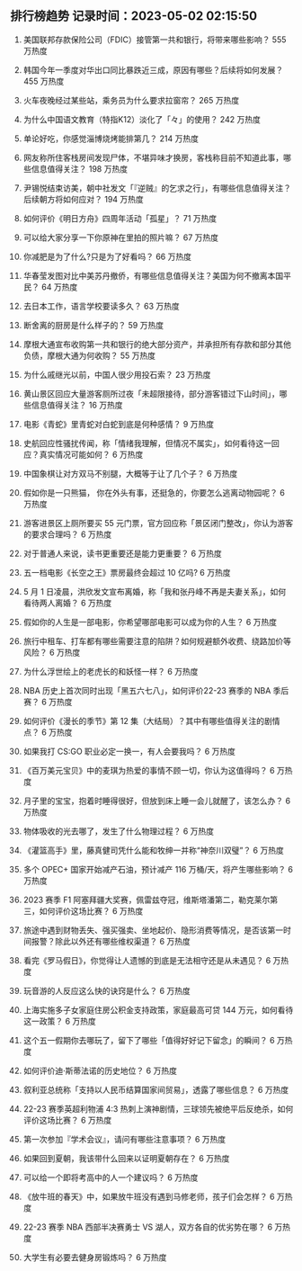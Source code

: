 
## 排行榜趋势 记录时间：2023-05-02 02:15:50
  
  1. 美国联邦存款保险公司（FDIC）接管第一共和银行，将带来哪些影响？ 555 万热度
    
  2. 韩国今年一季度对华出口同比暴跌近三成，原因有哪些？后续将如何发展？ 455 万热度
    
  3. 火车夜晚经过某些站，乘务员为什么要求拉窗帘？ 265 万热度
    
  4. 为什么中国语文教育（特指K12）淡化了「々」的使用？ 242 万热度
    
  5. 单论好吃，你感觉淄博烧烤能排第几？ 214 万热度
    
  6. 网友称所住客栈房间发现尸体，不堪异味才换房，客栈称目前不知道此事，哪些信息值得关注？ 198 万热度
    
  7. 尹锡悦结束访美，朝中社发文「『逆贼』的乞求之行」，有哪些信息值得关注？后续朝方将如何应对？ 194 万热度
    
  8. 如何评价《明日方舟》四周年活动「孤星」？ 71 万热度
    
  9. 可以给大家分享一下你原神在里拍的照片嘛？ 67 万热度
    
  10. 你减肥是为了什么?只是为了好看吗？ 66 万热度
    
  11. 华春莹发图对比中美苏丹撤侨，有哪些信息值得关注？美国为何不撤离本国平民？ 64 万热度
    
  12. 去日本工作，语言学校要读多久？ 63 万热度
    
  13. 断舍离的厨房是什么样子的？ 59 万热度
    
  14. 摩根大通宣布收购第一共和银行的绝大部分资产，并承担所有存款和部分其他负债，摩根大通为何收购？ 55 万热度
    
  15. 为什么戚继光以前，中国人很少用投石索？ 23 万热度
    
  16. 黄山景区回应大量游客厕所过夜「未超限接待，部分游客错过下山时间」，哪些信息值得关注？ 16 万热度
    
  17. 电影《青蛇》里青蛇对白蛇到底是何种感情？ 9 万热度
    
  18. 史航回应性骚扰传闻，称「情绪我理解，但情况不属实」，如何看待这一回应？真实情况可能如何？ 6 万热度
    
  19. 中国象棋让对方双马不别腿，大概等于让了几个子？ 6 万热度
    
  20. 假如你是一只熊猫， 你在外头有事，还挺急的，你要怎么逃离动物园呢？ 6 万热度
    
  21. 游客进景区上厕所要买 55 元门票，官方回应称「景区闭门整改」，你认为游客的要求合理吗？ 6 万热度
    
  22. 对于普通人来说，读书更重要还是能力更重要？ 6 万热度
    
  23. 五一档电影《长空之王》票房最终会超过 10 亿吗? 6 万热度
    
  24. 5 月 1 日凌晨，洪欣发文宣布离婚，称「我和张丹峰不再是夫妻关系」，如何看待两人离婚？ 6 万热度
    
  25. 假如你的人生是一部电影，你希望哪部电影可以成为你的人生？ 6 万热度
    
  26. 旅行中租车、打车都有哪些需要注意的陷阱？如何规避额外收费、绕路加价等风险？ 6 万热度
    
  27. 为什么浮世绘上的老虎长的和妖怪一样？ 6 万热度
    
  28. NBA 历史上首次同时出现「黑五六七八」，如何评价22-23 赛季的 NBA 季后赛？ 6 万热度
    
  29. 如何评价《漫长的季节》第 12 集（大结局）？其中有哪些值得关注的剧情点？ 6 万热度
    
  30. 如果我打 CS:GO 职业必定一换一，有人会要我吗？ 6 万热度
    
  31. 《百万美元宝贝》中的麦琪为热爱的事情不顾一切，你认为这值得吗？ 6 万热度
    
  32. 月子里的宝宝，抱着时睡得很好，但放到床上睡一会儿就醒了，该怎么办？ 6 万热度
    
  33. 物体吸收的光去哪了，发生了什么物理过程？ 6 万热度
    
  34. 《灌篮高手》里，藤真健司凭什么能和牧绅一并称“神奈川双璧”？ 6 万热度
    
  35. 多个 OPEC+ 国家开始减产石油，预计减产 116 万桶/天，将产生哪些影响？ 6 万热度
    
  36. 2023 赛季 F1 阿塞拜疆大奖赛，佩雷兹夺冠，维斯塔潘第二，勒克莱尔第三，如何评价这场比赛？ 6 万热度
    
  37. 旅途中遇到财物丢失、强买强卖、坐地起价、隐形消费等情况，是否该第一时间报警？除此以外还有哪些维权渠道？ 6 万热度
    
  38. 看完《罗马假日》，你觉得让人遗憾的到底是无法相守还是从未遇见？ 6 万热度
    
  39. 玩音游的人反应这么快的诀窍是什么？ 6 万热度
    
  40. 上海实施多子女家庭住房公积金支持政策，家庭最高可贷 144 万元，如何看待这一政策？ 6 万热度
    
  41. 这个五一假期你去哪玩了，留下了哪些「值得好好记下留念」的瞬间？ 6 万热度
    
  42. 如何评价迪·斯蒂法诺的历史地位？ 6 万热度
    
  43. 叙利亚总统称「支持以人民币结算国家间贸易」，透露了哪些信息？ 6 万热度
    
  44. 22-23 赛季英超利物浦 4:3 热刺上演神剧情，三球领先被绝平后反绝杀，如何评价这场比赛？ 6 万热度
    
  45. 第一次参加『学术会议』，请问有哪些注意事项？ 6 万热度
    
  46. 如果回到夏朝，我该带什么回来以证明夏朝存在？ 6 万热度
    
  47. 可以给一个即将考高中的人一个建议吗？ 6 万热度
    
  48. 《放牛班的春天》中，如果放牛班没有遇到马修老师，孩子们会怎样？ 6 万热度
    
  49. 22-23 赛季 NBA 西部半决赛勇士 VS 湖人，双方各自的优劣势在哪？ 6 万热度
    
  50. 大学生有必要去健身房锻炼吗？ 6 万热度
    